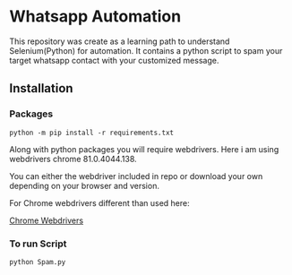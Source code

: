 # Whatsapp Automation

This repository was create as a learning path to understand Selenium(Python) for automation.
It contains a python script to spam your target whatsapp contact with your customized message.

## Installation

### Packages

```
python -m pip install -r requirements.txt
```

Along with python packages you will require webdrivers.
Here i am using webdrivers chrome 81.0.4044.138.

You can either the webdriver included in repo or download your own depending on your browser and version.

For Chrome webdrivers different than used here:

<a href = "https://chromedriver.chromium.org/downloads">Chrome Webdrivers</a>

### To run Script

```
python Spam.py
```
